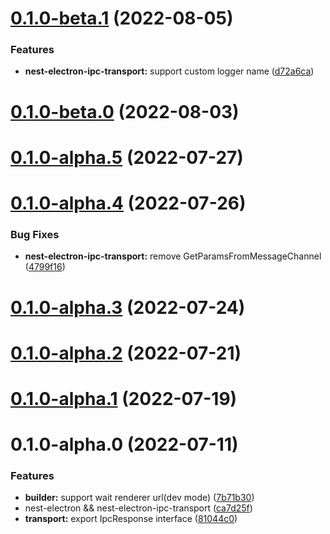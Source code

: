 # [0.1.0-beta.1](https://github.com/archergu/doubleshot/compare/nest-electron-ipc-transport@0.1.0-beta.0...nest-electron-ipc-transport@0.1.0-beta.1) (2022-08-05)


### Features

* **nest-electron-ipc-transport:** support custom logger name ([d72a6ca](https://github.com/archergu/doubleshot/commit/d72a6ca9923f2fac835398f7016545f360244f7c))



# [0.1.0-beta.0](https://github.com/archergu/doubleshot/compare/nest-electron-ipc-transport@0.1.0-alpha.5...nest-electron-ipc-transport@0.1.0-beta.0) (2022-08-03)



# [0.1.0-alpha.5](https://github.com/archergu/doubleshot/compare/nest-electron-ipc-transport@0.1.0-alpha.4...nest-electron-ipc-transport@0.1.0-alpha.5) (2022-07-27)



# [0.1.0-alpha.4](https://github.com/archergu/doubleshot/compare/nest-electron-ipc-transport@0.1.0-alpha.3...nest-electron-ipc-transport@0.1.0-alpha.4) (2022-07-26)


### Bug Fixes

* **nest-electron-ipc-transport:** remove GetParamsFromMessageChannel ([4799f16](https://github.com/archergu/doubleshot/commit/4799f16cd7669711c1345d16a53786074eea60b3))



# [0.1.0-alpha.3](https://github.com/archergu/doubleshot/compare/nest-electron-ipc-transport@0.1.0-alpha.2...nest-electron-ipc-transport@0.1.0-alpha.3) (2022-07-24)



# [0.1.0-alpha.2](https://github.com/archergu/doubleshot/compare/nest-electron-ipc-transport@0.1.0-alpha.1...nest-electron-ipc-transport@0.1.0-alpha.2) (2022-07-21)



# [0.1.0-alpha.1](https://github.com/archergu/doubleshot/compare/nest-electron-ipc-transport@0.1.0-alpha.0...nest-electron-ipc-transport@0.1.0-alpha.1) (2022-07-19)



# 0.1.0-alpha.0 (2022-07-11)


### Features

* **builder:** support wait renderer url(dev mode) ([7b71b30](https://github.com/archergu/doubleshot/commit/7b71b30a3427551331b1fac577a996efde689abf))
* nest-electron && nest-electron-ipc-transport ([ca7d25f](https://github.com/archergu/doubleshot/commit/ca7d25fde9d03d85451491da09390d5377f020f9))
* **transport:** export IpcResponse interface ([81044c0](https://github.com/archergu/doubleshot/commit/81044c0e861ce45885bd892f48f20a89923b2ce2))




